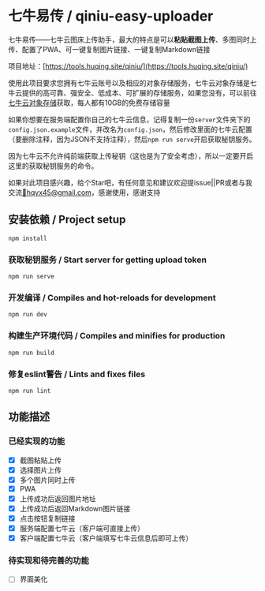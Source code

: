 # 七牛易传 / qiniu-easy-uploader
七牛易传——七牛云图床上传助手，最大的特点是可以**粘贴截图上传**、多图同时上传、配置了PWA、可一键复制图片链接、一键复制Markdown链接

项目地址：[https://tools.huqing.site/qiniu/](https://tools.huqing.site/qiniu/)

使用此项目要求您拥有七牛云账号以及相应的对象存储服务，七牛云对象存储是七牛云提供的高可靠、强安全、低成本、可扩展的存储服务，如果您没有，可以前往[七牛云对象存储](https://www.qiniu.com/products/kodo)获取，每人都有10GB的免费存储容量

如果你想要在服务端配置你自己的七牛云信息，记得复制一份`server`文件夹下的`config.json.example`文件，并改名为`config.json`，然后修改里面的七牛云配置（要删除注释，因为JSON不支持注释），然后`npm run serve`开启获取秘钥服务。

因为七牛云不允许纯前端获取上传秘钥（这也是为了安全考虑），所以一定要开启这里的获取秘钥服务的命令。

如果对此项目感兴趣，给个Star吧，有任何意见和建议欢迎提issue||PR或者与我交流[:e-mail:hqyx45@gmail.com](mailto:hqyx45@gmail.com)，感谢使用，感谢支持

## 安装依赖 / Project setup
```
npm install
```

### 获取秘钥服务 / Start server for getting upload token
```
npm run serve
```

### 开发编译 / Compiles and hot-reloads for development
```
npm run dev
```

### 构建生产环境代码 / Compiles and minifies for production
```
npm run build
```

### 修复eslint警告 / Lints and fixes files
```
npm run lint
```

## 功能描述

### 已经实现的功能

- [x] 截图粘贴上传
- [x] 选择图片上传
- [x] 多个图片同时上传
- [x] PWA
- [x] 上传成功后返回图片地址
- [x] 上传成功后返回Markdown图片链接
- [x] 点击按钮复制链接
- [x] 服务端配置七牛云（客户端可直接上传）
- [x] 客户端配置七牛云（客户端填写七牛云信息后即可上传）

### 待实现和待完善的功能

- [ ] 界面美化
